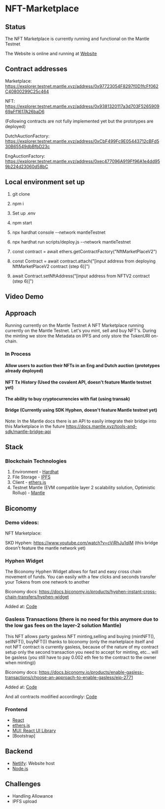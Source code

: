 # NFT-Marketplace

## Status

The NFT Marketplace is currently running and functional on the Mantle Testnet

The Website is online and running at [Website]()

## Contract addresses

Marketplace: https://explorer.testnet.mantle.xyz/address/0x97723054F8297f0D1fcFf062C40800299C25c464

NFT: https://explorer.testnet.mantle.xyz/address/0x9381320117a3d703F526590969aFf1617A26baD6

(Following contracts are not fully implemented yet but the prototypes are deployed)

DutchAuctionFactory: https://explorer.testnet.mantle.xyz/address/0xCbF499Fc9E05443712cBFd530B65549dbBfbD23c

EngAuctionFactory: https://explorer.testnet.mantle.xyz/address/0xec477096A919Ff96A1e4dd959b224d23060d58bC

## Local environment set up

1. git clone

2. npm i

3. Set up .env

4. npm start

5. npx hardhat console --network mantleTestnet

6. npx hardhat run scripts/deploy.js --network mantleTestnet

7. const contract = await ethers.getContractFactory("NftMarketPlaceV2")

8. const Contract = await contract.attach("[input address from deploying NftMarketPlaceV2 contract (step 6)]")

9. await Contract.setNftAddress("[input address from NFTV2 contract (step 6)]")

## Video Demo

## Approach

Running currently on the Mantle Testnet
A NFT Marketplace running currently on the Mantle Testnet. Let's you mint, sell and buy NFT's. During the minting we store the Metadata on IPFS and only store the TokenURI on-chain.

### In Process

#### Allow users to auction their NFTs in an Eng and Dutch auction (prototypes already deployed)

#### NFT Tx History (Used the covalent API, doesn't feature Mantle testnet yet)

#### The ability to buy cryptocurrencies with fiat (using transak)

#### Bridge (Currently using SDK Hyphen, doesn't feature Mantle testnet yet)

Note: In the Mantle docs there is an API to easily integrate their bridge into this Marketplace in the future https://docs.mantle.xyz/tools-and-sdk/mantle-bridge-api

## Stack

### Blockchain Technologies

1. Environment - [Hardhat](https://hardhat.org/)
2. File Storage - [IPFS](https://github.com/ipfs/js-ipfs/tree/master/packages/ipfs-http-client#install)
3. Client - [ethers.js](https://docs.ethers.io/v5/)
4. Testnet Mantle (EVM compatible layer 2 scalability solution, Optimistic Rollup) - [Mantle](https://www.mantle.xyz/developers)

## Biconomy

### Demo videos:

NFT Marketplace:

SKD Hyphen: https://www.youtube.com/watch?v=cViRhJu1qIM (this bridge doesn't feature the mantle network yet)

### Hyphen Widget

The Biconomy Hyphen Widget allows for fast and easy cross chain movement of funds. You can easily with a few clicks and seconds transfer your
Tokens from one network to another

Biconomy docs: https://docs.biconomy.io/products/hyphen-instant-cross-chain-transfers/hyphen-widget

Added at: [Code]()

### Gasless Transactions (there is no need for this anymore due to the low gas fees on the layer-2 solution Mantle)

This NFT allows party gasless NFT minting,selling and buying (mintNFT(), sellNFT(), buyNFT()) thanks to biconomy (only the marketplace itself and not NFT contract is currently gasless, because of the nature of my contract setup only the second transaction you need to accept for minting, etc... will be gasless (you still have to pay 0.002 eth fee to the contract to the owner when minting))

Biconomy docs: https://docs.biconomy.io/products/enable-gasless-transactions/choose-an-approach-to-enable-gasless/eip-2771

Added at: [Code]()

And all contracts modified accordingly: [Code]()

### Frontend

- [React](https://reactjs.org/)
- [ethers.js](https://docs.ethers.io/v5/)
- [MUI: React UI Library](https://mui.com/)
- [Bootstrap]

## Backend

- [Netlify](https://www.netlify.com/): Website host
- [Node.js](https://nodejs.org/en/)

## Challenges

- Handling Allowance
- IPFS upload
